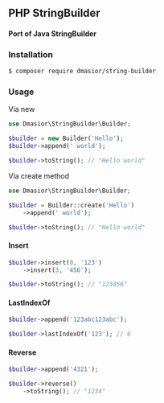 ## PHP StringBuilder
#### Port of Java StringBuilder
### Installation
```bash
$ composer require dmasior/string-builder
```
### Usage
Via new
```php
use Dmasior\StringBuilder\Builder;

$builder = new Builder('Hello');
$builder->append(' world');

$builder->toString(); // "Hello world"
```
Via create method
```php
use Dmasior\StringBuilder\Builder;

$builder = Builder::create('Hello')
    ->append(' world');

$builder->toString(); // "Hello world"
```
#### Insert
```php
$builder->insert(0, '123')
    ->insert(3, '456');

$builder->toString(); // "123456"
```
#### LastIndexOf
```php
$builder->append('123abc123abc');

$builder->lastIndexOf('123'); // 6
```
#### Reverse
```php
$builder->append('4321');

$builder->reverse()
    ->toString(); // "1234"
```

